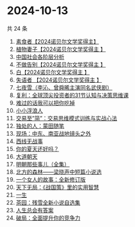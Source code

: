 # 2024-10-13

共 24 条

<!-- BEGIN WEREAD -->
<!-- 最后更新时间 2024-10-13 17:14:23 +0800 -->
1. [素食者【2024诺贝尔文学奖得主】](https://weread.qq.com/web/bookDetail/2ff32410726da6902ff40f0)
1. [植物妻子【2024诺贝尔文学奖得主 】](https://weread.qq.com/web/bookDetail/93932ba0813ab7ab7g010a1e)
1. [中国社会各阶层分析](https://weread.qq.com/web/bookDetail/085326e0728b493c085ade1)
1. [不做告别【2024诺贝尔文学奖得主 】](https://weread.qq.com/web/bookDetail/b4b32c10813ab86b4g017f93)
1. [白【2024诺贝尔文学奖得主 】](https://weread.qq.com/web/bookDetail/a34322d0813ab71f5g0140b5)
1. [失语者 【2024诺贝尔文学奖得主 】](https://weread.qq.com/web/bookDetail/abc32760813ab83bbg019126)
1. [七夜雪（李沁、曾舜晞主演同名武侠剧）](https://weread.qq.com/web/bookDetail/46d32ba0813ab6909g013715)
1. [复利：全球顶尖投资者的31节认知与决策思维课](https://weread.qq.com/web/bookDetail/f7d32730813ab9423g0162bb)
1. [难过的话我可以把你吃掉](https://weread.qq.com/web/bookDetail/ddd32c60813ab92f5g019017)
1. [小小浮浪人](https://weread.qq.com/web/bookDetail/ebd325b0813ab8e3fg015c07)
1. [交易至”简”：交易思维模式训练与实战心法](https://weread.qq.com/web/bookDetail/44f32fc0813ab844ag01741f)
1. [独处的人：蒙田随笔](https://weread.qq.com/web/bookDetail/70b32a20813ab911bg014812)
1. [现场：中东、南亚战地镜头之外](https://weread.qq.com/web/bookDetail/89d329f0813ab93d6g016117)
1. [西线无战事](https://weread.qq.com/web/bookDetail/24f323d0813ab7493g011798)
1. [你的夏天还好吗？](https://weread.qq.com/web/bookDetail/74032050813ab774bg019291)
1. [大道朝天](https://weread.qq.com/web/bookDetail/32732b507138bff1327fa7f)
1. [明朝那些事儿（全集）](https://weread.qq.com/web/bookDetail/a57325c05c8ed3a57224187)
1. [北方的森林——梁晓声中短篇小说选](https://weread.qq.com/web/bookDetail/41d32060813ab9377g019731)
1. [一个女人的故事：全新修订版](https://weread.qq.com/web/bookDetail/e1e32b50813ab7747g0117e8)
1. [天下无局：《战国策》里的实用智慧](https://weread.qq.com/web/bookDetail/50c32940813ab92b4g0171a0)
1. [一生](https://weread.qq.com/web/bookDetail/aad322c072288ec9aadd7b2)
1. [茶园：残雪全新小说自选集](https://weread.qq.com/web/bookDetail/d6832b80720936bdd681fcd)
1. [人生总会有答案](https://weread.qq.com/web/bookDetail/e1c32810813ab89bcg0125fc)
1. [破局：全面提升你的竞争力](https://weread.qq.com/web/bookDetail/cc232360813ab6b16g0106b0)
<!-- END WEREAD -->